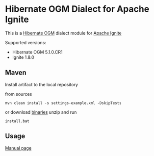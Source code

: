 # Hibernate OGM Dialect for Apache Ignite

This is a [Hibernate OGM](http://hibernate.org/ogm) dialect module for [Apache Ignite](https://ignite.apache.org)

Supported versions:
* Hibernate OGM 5.1.0.CR1
* Ignite 1.8.0

## Maven

Install artifact to the local repository 

from sources

~~~~
mvn clean install -s settings-example.xml -DskipTests
~~~~

or download [binaries](https://github.com/Z-z-z-z/hibernate-ogm-ignite/raw/master/release/hibernate-ogm-ignite-5.1.0.zip)
unzip and run

~~~~
install.bat
~~~~

## Usage

[Manual page](https://github.com/Z-z-z-z/hibernate-ogm-ignite/wiki/Manual)


